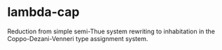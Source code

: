 # lambda-cap
Reduction from simple semi-Thue system rewriting to inhabitation in the Coppo-Dezani-Venneri type assignment system.
